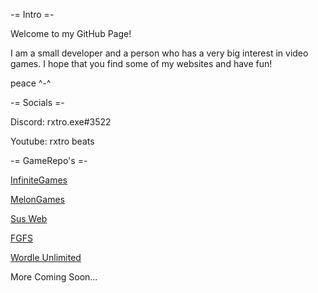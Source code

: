 -= Intro =-

Welcome to my GitHub Page!

I am a small developer and a person who has a very big interest in video games.
I hope that you find some of my websites and have fun!

peace ^-^

-= Socials =-

Discord: rxtro.exe#3522

Youtube: rxtro beats

-= GameRepo's =-

[InfiniteGames](rxtro1.github.io/InfiniteGames/instructions.md)

[MelonGames](rxtro1.github.io/MelonEngine/games.html)

[Sus Web](rxtro1.github.io/SusWeb/susweb.html)

[FGFS](rxtro1.github.io/fgfs/games.html)

[Wordle Unlimited](https://rxtro1.github.io/wordleunlimited/)

More Coming Soon...
